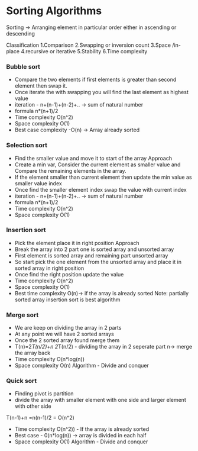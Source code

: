 # Sorting Algorithms 
Sorting -> Arranging element in particular order either in ascending or descending 

Classification
1.Comparison
2.Swapping or inversion count
3.Space /in-place 
4.recursive or iterative
5.Stability
6.Time complexity


### Bubble sort
- Compare the two elements if first elements is greater than second element then swap it.
- Once iterate the with swapping you will find the last element as highest value
- iteration - n+(n-1)+(n-2)+.. -> sum of natural number
- formula n*(n+1)/2
- Time complexity O(n^2)
- Space complexity O(1)
- Best case complexity -O(n) -> Array already sorted

### Selection sort
- Find the smaller value and move it to start of the array 
Approach 
- Create a min var, Consider the current element as smaller value and Compare the remaining elements in the array.
- If the element smaller than current element then update the min value as smaller value index
- Once find the smaller element index swap the value with current index
- iteration - n+(n-1)+(n-2)+.. -> sum of natural number
- formula n*(n+1)/2
- Time complexity O(n^2)
- Space complexity O(1)

### Insertion sort
- Pick the element place it in right position 
Approach 
- Break the array into 2 part one is sorted array and unsorted array
- First element is sorted array and remaining part unsorted array
- So start pick the one element from the unsorted array and place it in sorted array in right position
- Once find the right position update the value
- Time complexity O(n^2)
- Space complexity O(1)
- Best time complexity O(n)-> if the array is already sorted 
Note:
partially sorted array insertion sort is best algorithm

### Merge sort
- We are keep on dividing the array in 2 parts
- At any point we will have 2 sorted arrays
- Once the 2 sorted array found merge them
- T(n)=2*T(n/2)+n
2*T(n/2) - dividing the array in 2 seperate part
n-> merge the array back 
- Time complexity O(n*log(n))
- Space complexity O(n)
Algorithm - Divide and conquer

### Quick sort
- Finding pivot is partition
- divide the array with smaller element with one side and larger element with other side

T(n-1)+n =n(n-1)/2 = O(n^2)
- Time complexity O(n^2)) - If the array is already sorted 
- Best case - 0(n*log(n)) -> array is divided in each half
- Space complexity O(1)
Algorithm - Divide and conquer


